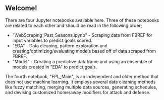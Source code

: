 ## Welcome!

There are four Jupyter notebooks available here. Three of these notebooks are related to each other and should be read in the following order;
* "WebScraping_Past_Seasons.ipynb" - Scraping data from FBREF for input variables to predict goals scored. 
* "EDA" - Data cleaning, pattern exploration and creating/optimizing/evaluating models based off of data scraped from FBREF.
* "Model" - Creating a predictive dataframe and using an ensemble of models created in "EDA" to predict goals. 

The fourth notebook, "FPL_Main", is an independent and older method that does not use machine learning. It employs several data cleaning methods like fuzzy matching, merging multiple data sources, generating schedules, and devising customized home/away modifiers for attack and defense.
